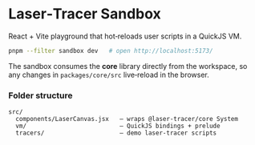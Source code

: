 # Laser‑Tracer Sandbox

React + Vite playground that hot‑reloads user scripts in a QuickJS VM.

```bash
pnpm --filter sandbox dev   # open http://localhost:5173/
```

The sandbox consumes the **core** library directly from the workspace, so any changes in `packages/core/src` live‑reload in the browser.

### Folder structure

```
src/
  components/LaserCanvas.jsx   – wraps @laser-tracer/core System
  vm/                          – QuickJS bindings + prelude
  tracers/                     – demo laser‑tracer scripts
```
